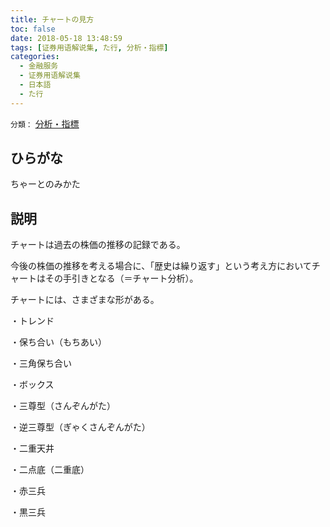 ```yaml
---
title: チャートの見方
toc: false
date: 2018-05-18 13:48:59
tags: [证券用语解说集, た行, 分析・指標]
categories:
  - 金融服务
  - 证券用语解说集
  - 日本語
  - た行
---
```


`分類：` [分析・指標](/tags/分析・指標/)

## ひらがな

ちゃーとのみかた

## 説明

チャートは過去の株価の推移の記録である。

今後の株価の推移を考える場合に、「歴史は繰り返す」という考え方においてチャートはその手引きとなる（＝チャート分析）。

チャートには、さまざまな形がある。

・トレンド

・保ち合い（もちあい）

・三角保ち合い

・ボックス

・三尊型（さんぞんがた）

・逆三尊型（ぎゃくさんぞんがた）

・二重天井

・二点底（二重底）

・赤三兵

・黒三兵
